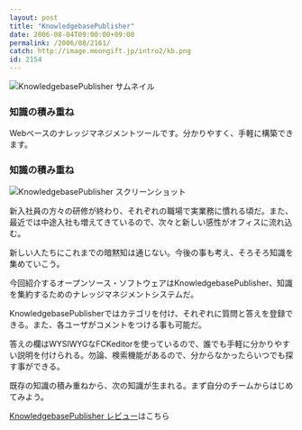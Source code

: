 ```yaml
---
layout: post
title: "KnowledgebasePublisher"
date: 2006-08-04T09:00:00+09:00
permalink: /2006/08/2161/
catch: http://image.moongift.jp/intro2/kb.png
id: 2154
---
```

 ![KnowledgebasePublisher サムネイル](http://image.moongift.jp/intro2/kb.t.png "KnowledgebasePublisher サムネイル")
  

### 知識の積み重ね
  
Webベースのナレッジマネジメントツールです。分かりやすく、手軽に構築できます。  
<!--more-->  

### 知識の積み重ね
  

![KnowledgebasePublisher スクリーンショット](http://image.moongift.jp/intro2/kb.png "KnowledgebasePublisher スクリーンショット")

  

新入社員の方々の研修が終わり、それぞれの職場で実業務に慣れる頃だ。また、最近では中途入社も増えてきているので、次々と新しい感性がオフィスに流れ込む。

  

新しい人たちにこれまでの暗黙知は通じない。今後の事も考え、そろそろ知識を集めていこう。

  

今回紹介するオープンソース・ソフトウェアはKnowledgebasePublisher、知識を集約するためのナレッジマネジメントシステムだ。

  

KnowledgebasePublisherではカテゴリを付け、それぞれに質問と答えを登録できる。また、各ユーザがコメントをつける事も可能だ。

  

答えの欄はWYSIWYGなFCKeditorを使っているので、誰でも手軽に分かりやすい説明を付けられる。勿論、検索機能があるので、分からなかったらいつでも探す事ができる。

  

既存の知識の積み重ねから、次の知識が生まれる。まず自分のチームからはじめてみよう。

  

[KnowledgebasePublisher レビュー](http://oss.moongift.jp/review/i-2173.html)はこちら

